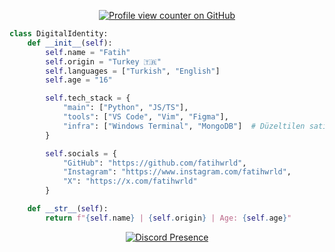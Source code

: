 <p align="center">
  <a href="https://github.com/fatihwrld">
  <img src="https://camo.githubusercontent.com/574b124a5e94236df5379f6f715a8d4fa216dbe3b7d47e4c09d5a0f7ba329d3b/68747470733a2f2f6b6f6d617265762e636f6d2f67687076632f3f757365726e616d653d666174696877726c64" alt="Profile view counter on        GitHub" data-canonical-src="https://komarev.com/ghpvc/?username=fatihwrld" style="max-width: 100%;"></a>
</p>

```python
class DigitalIdentity:
    def __init__(self):
        self.name = "Fatih"
        self.origin = "Turkey 🇹🇷"
        self.languages = ["Turkish", "English"]
        self.age = "16"

        self.tech_stack = {
            "main": ["Python", "JS/TS"],
            "tools": ["VS Code", "Vim", "Figma"],
            "infra": ["Windows Terminal", "MongoDB"]  # Düzeltilen satır
        }

        self.socials = {
            "GitHub": "https://github.com/fatihwrld",
            "Instagram": "https://www.instagram.com/fatihwrld",
            "X": "https://x.com/fatihwrld"
        }

    def __str__(self):
        return f"{self.name} | {self.origin} | Age: {self.age}"
```

<p align="center">
  <a href="https://discord.com/users/181976119115776010">
    <img src="https://lanyard.cnrad.dev/api/181976119115776010" alt="Discord Presence">
  </a>
</p>
